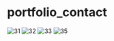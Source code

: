 # portfolio_contact
![31](https://user-images.githubusercontent.com/98634205/177212840-f77be74c-7c8f-492c-9e43-06e2ec37da57.jpg)
![32](https://user-images.githubusercontent.com/98634205/177212914-8a029f99-0265-475b-a907-dd56d253ef55.jpg)
![33](https://user-images.githubusercontent.com/98634205/177212973-d4452767-6a68-42b9-b2da-13242e3e9d55.jpg)
![35](https://user-images.githubusercontent.com/98634205/177213053-1664ee61-4a0a-45fa-aa2b-b3a84f49a976.jpg)
